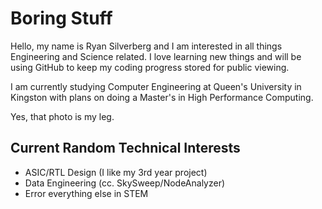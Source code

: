 # Boring Stuff
Hello, my name is Ryan Silverberg and I am interested in all things Engineering and Science related.
I love learning new things and will be using GitHub to keep my coding progress stored for public viewing.

I am currently studying Computer Engineering at Queen's University in Kingston with plans on doing a Master's in High Performance Computing.

Yes, that photo is my leg.

## Current Random Technical Interests
- ASIC/RTL Design (I like my 3rd year project)
- Data Engineering (cc. SkySweep/NodeAnalyzer)
- Error everything else in STEM
